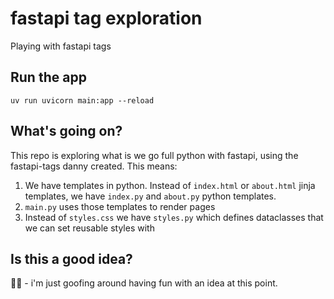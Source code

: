 # fastapi tag exploration

Playing with fastapi tags

## Run the app

`uv run uvicorn main:app --reload`

## What's going on?

This repo is exploring what is we go full python with fastapi, using the fastapi-tags danny created.  This means:

1. We have templates in python.  Instead of `index.html` or `about.html` jinja templates, we have `index.py` and `about.py` python templates.
2. `main.py` uses those templates to render pages
3. Instead of `styles.css` we have `styles.py` which defines dataclasses that we can set reusable styles with

## Is this a good idea?

🤷‍♂️ - i'm just goofing around having fun with an idea at this point.